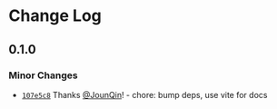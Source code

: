 # Change Log

## 0.1.0

### Minor Changes

- [`107e5c8`](https://github.com/Viteryjs/vitery/commit/107e5c8cfdc74ae6b0c7f5d35f011199d5a15860) Thanks [@JounQin](https://github.com/JounQin)! - chore: bump deps, use vite for docs
